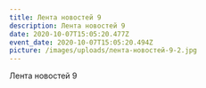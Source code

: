 ```yaml
---
title: Лента новостей 9
description: Лента новостей 9
date: 2020-10-07T15:05:20.477Z
event_date: 2020-10-07T15:05:20.494Z
picture: /images/uploads/лента-новостей-9-2.jpg
---
```

Лента новостей 9